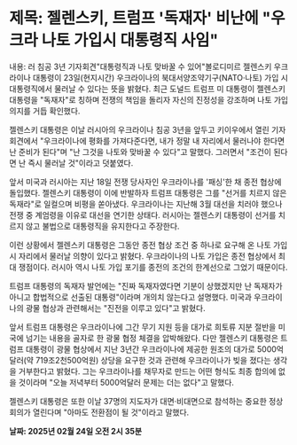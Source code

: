 # **제목: 젤렌스키, 트럼프 '독재자' 비난에 "우크라 나토 가입시 대통령직 사임"**

  내용: 러 침공 3년 기자회견"대통령직과 나토 맞바꿀 수 있어"볼로디미르 젤렌스키 우크라이나 대통령이 23일(현지시간) 우크라이나의 북대서양조약기구(NATO·나토) 가입 시 대통령직에서 물러날 수 있다는 뜻을 밝혔다. 최근 도널드 트럼프 미 대통령이 젤렌스키 대통령을 "독재자"로 칭하며 전쟁의 책임을 돌리자 자신의 진정성을 강조하며 나토 가입 의지를 거듭 확인했다.

젤렌스키 대통령은 이날 러시아의 우크라이나 침공 3년을 앞두고 키이우에서 열린 기자회견에서 "우크라이나에 평화를 가져다준다면, 내가 정말 내 자리에서 물러나야 한다면 난 준비가 된다"며 "난 그것을 나토와 맞바꿀 수 있다"고 말했다. 그러면서 "조건이 된다면 난 즉시 물러날 것"이라고 덧붙였다.

앞서 미국과 러시아는 지난 18일 전쟁 당사자인 우크라이나를 '패싱'한 채 종전 협상에 돌입했다. 젤렌스키 대통령이 이에 반발하자 트럼프 대통령은 그를 "선거를 치르지 않은 독재라"로 일컬으며 비평을 쏟아냈다. 우크라이나는 지난해 3월 대선을 치러야 했으나 전쟁 중 계엄령을 이유로 대선을 연기한 상태다. 러시아는 젤렌스키 대통령이 선거를 치르지 않고 불법으로 대통령직을 유지한다고 주장한다.

이런 상황에서 젤렌스키 대통령은 그동안 종전 협상 조건 중 하나로 요구해 온 나토 가입 시 자리에서 물러날 의향이 있다고 밝혔다. 우크라이나의 나토 가입은 종전 협상에서 최대 쟁점이다. 러시아 역시 나토 가입 포기를 종전의 조건의 한계선으로 그었기 때문이다.

트럼프 대통령의 독재자 발언에는 "진짜 독재자였다면 기분이 상했겠지만 난 독재자가 아니고 합법적으로 선출된 대통령"이라며 개의치 않는다고 설명했다. 미국과 우크라이나의 광물 협상과 관련해서는 "진전을 이루고 있다"고 밝혔다.

앞서 트럼프 대통령은 우크라이나에 그간 무기 지원 등을 대가로 희토류 지분 절반을 미국에 넘기는 내용을 골자로 한 광물 협정 체결을 압박해왔다. 다만 젤렌스키 대통령은 트럼프 대통령이 광물 협상에서 지난 3년간 우크라이나에 제공한 원조의 대가로 5000억달러(약 719조2천500억원) 상당을 요구한 것과 관련해 우크라이나가 빚을 졌다는 생각을 거부한다고 밝혔다. 그는 우크라이나를 채무자로 만드는 어떤 형식도 최종 합의에 없을 것이라며 "오늘 저녁부터 5000억달러 문제는 더는 없다"고 말했다.

젤렌스키 대통령은 또한 이날 37명의 지도자가 대면·비대면으로 참석하는 중요한 정상 회의가 열린다며 "아마도 전환점이 될 것"이라고 말했다.

  **날짜: 2025년 02월 24일 오전 2시 35분**